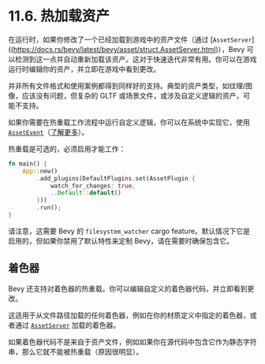 # 11.6. 热加载资产

在运行时，如果你修改了一个已经加载到游戏中的资产文件（通过 [`AssetServer`]((https://docs.rs/bevy/latest/bevy/asset/struct.AssetServer.html)），Bevy 可以检测到这一点并自动重新加载该资产。这对于快速迭代非常有用。你可以在游戏运行时编辑你的资产，并立即在游戏中看到更改。

并非所有文件格式和使用案例都得到同样好的支持。典型的资产类型，如纹理/图像，应该没有问题，但复杂的 GLTF 或场景文件，或涉及自定义逻辑的资产，可能不支持。

如果你需要在热重载工作流程中运行自定义逻辑，你可以在系统中实现它，使用 [`AssetEvent`](https://docs.rs/bevy/latest/bevy/asset/enum.AssetEvent.html)（[了解更多](./react_to_change_with_asset_events.md)）。

热重载是可选的，必须启用才能工作：

```rust
fn main() {
    App::new()
        .add_plugins(DefaultPlugins.set(AssetPlugin {
            watch_for_changes: true,
            ..Default::default()
        }))
        .run();
}
```

请注意，这需要 Bevy 的 `filesystem_watcher` cargo feature。默认情况下它是启用的，但如果你禁用了默认特性来定制 Bevy，请在需要时确保包含它。

## 着色器

Bevy 还支持对着色器的热重载。你可以编辑自定义的着色器代码，并立即看到更改。

这适用于从文件路径加载的任何着色器，例如在你的材质定义中指定的着色器，或者通过 [`AssetServer`](https://docs.rs/bevy/latest/bevy/asset/struct.AssetServer.html) 加载的着色器。

如果着色器代码不是来自于资产文件，例如如果你在源代码中包含它作为静态字符串，那么它就不能被热重载（原因很明显）。